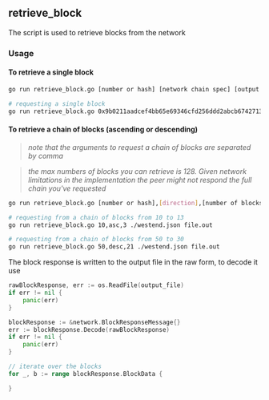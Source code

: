 ## retrieve_block

The script is used to retrieve blocks from the network

### Usage

#### To retrieve a single block

```sh
go run retrieve_block.go [number or hash] [network chain spec] [output file]

# requesting a single block
go run retrieve_block.go 0x9b0211aadcef4bb65e69346cfd256ddd2abcb674271326b08f0975dac7c17bc7 ./westend.json file.out
```

#### To retrieve a chain of blocks (ascending or descending)

> _note that the arguments to request a chain of blocks are separated by comma_

> _the max numbers of blocks you can retrieve is 128. Given network limitations in the implementation the peer might not respond the full chain you've requested_

```sh
go run retrieve_block.go [number or hash],[direction],[number of blocks] [network chain spec] [output file]

# requesting from a chain of blocks from 10 to 13
go run retrieve_block.go 10,asc,3 ./westend.json file.out

# requesting from a chain of blocks from 50 to 30
go run retrieve_block.go 50,desc,21 ./westend.json file.out
```

The block response is written to the output file in the raw form, to decode it use

```go
rawBlockResponse, err := os.ReadFile(output_file)
if err != nil {
    panic(err)
}

blockResponse := &network.BlockResponseMessage{}
err := blockResponse.Decode(rawBlockResponse)
if err != nil {
    panic(err)
}

// iterate over the blocks
for _, b := range blockResponse.BlockData {

}
```
